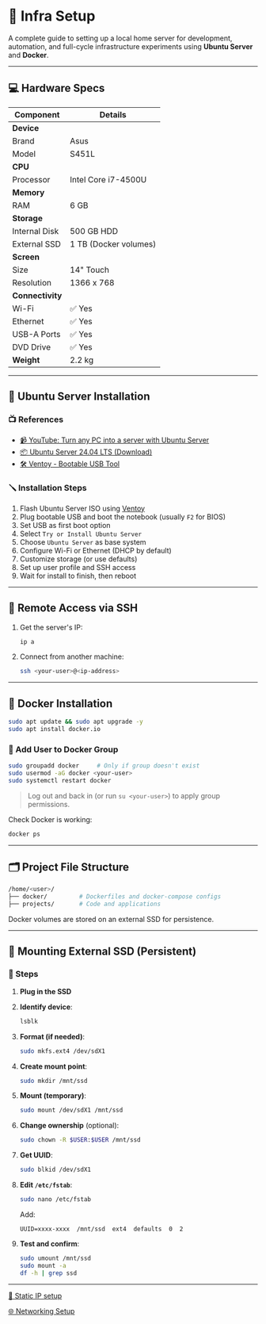 # 🧰 Infra Setup

A complete guide to setting up a local home server for development, automation, and full-cycle infrastructure experiments using **Ubuntu Server** and **Docker**.

---

## 💻 Hardware Specs

| Component        | Details               |
| ---------------- | --------------------- |
| **Device**       |                       |
| Brand            | Asus                  |
| Model            | S451L                 |
| **CPU**          |                       |
| Processor        | Intel Core i7-4500U   |
| **Memory**       |                       |
| RAM              | 6 GB                  |
| **Storage**      |                       |
| Internal Disk    | 500 GB HDD            |
| External SSD     | 1 TB (Docker volumes) |
| **Screen**       |                       |
| Size             | 14" Touch             |
| Resolution       | 1366 x 768            |
| **Connectivity** |                       |
| Wi-Fi            | ✅ Yes                |
| Ethernet         | ✅ Yes                |
| USB-A Ports      | ✅ Yes                |
| DVD Drive        | ✅ Yes                |
| **Weight**       | 2.2 kg                |

---

## 🔧 Ubuntu Server Installation

### 📺 References

- [📹 YouTube: Turn any PC into a server with Ubuntu Server](https://www.youtube.com/watch?v=DGTkPW42VxI)
- [📦 Ubuntu Server 24.04 LTS (Download)](https://ubuntu.com/download/server)
- [🛠️ Ventoy - Bootable USB Tool](https://www.ventoy.net/en/download.html)

### 🪛 Installation Steps

1. Flash Ubuntu Server ISO using [Ventoy](https://www.youtube.com/watch?v=11CkqZQ3scE)
2. Plug bootable USB and boot the notebook (usually `F2` for BIOS)
3. Set USB as first boot option
4. Select `Try or Install Ubuntu Server`
5. Choose `Ubuntu Server` as base system
6. Configure Wi-Fi or Ethernet (DHCP by default)
7. Customize storage (or use defaults)
8. Set up user profile and SSH access
9. Wait for install to finish, then reboot

---

## 🛜 Remote Access via SSH

1. Get the server's IP:

   ```bash
   ip a
   ```

2. Connect from another machine:

   ```bash
   ssh <your-user>@<ip-address>
   ```

---

## 🐳 Docker Installation

```bash
sudo apt update && sudo apt upgrade -y
sudo apt install docker.io
```

### 👤 Add User to Docker Group

```bash
sudo groupadd docker     # Only if group doesn't exist
sudo usermod -aG docker <your-user>
sudo systemctl restart docker
```

> Log out and back in (or run `su <your-user>`) to apply group permissions.

Check Docker is working:

```bash
docker ps
```

---

## 🗂️ Project File Structure

```bash
/home/<user>/
├── docker/         # Dockerfiles and docker-compose configs
├── projects/       # Code and applications
```

Docker volumes are stored on an external SSD for persistence.

---

## 💾 Mounting External SSD (Persistent)

### 🔌 Steps

1. **Plug in the SSD**

2. **Identify device**:

   ```bash
   lsblk
   ```

3. **Format (if needed)**:

   ```bash
   sudo mkfs.ext4 /dev/sdX1
   ```

4. **Create mount point**:

   ```bash
   sudo mkdir /mnt/ssd
   ```

5. **Mount (temporary)**:

   ```bash
   sudo mount /dev/sdX1 /mnt/ssd
   ```

6. **Change ownership** (optional):

   ```bash
   sudo chown -R $USER:$USER /mnt/ssd
   ```

7. **Get UUID**:

   ```bash
   sudo blkid /dev/sdX1
   ```

8. **Edit `/etc/fstab`**:

   ```bash
   sudo nano /etc/fstab
   ```

   Add:

   ```fstab
   UUID=xxxx-xxxx  /mnt/ssd  ext4  defaults  0  2
   ```

9. **Test and confirm**:

   ```bash
   sudo umount /mnt/ssd
   sudo mount -a
   df -h | grep ssd
   ```

---

[📡 Static IP setup](./static_ip.md)

[🌐 Networking Setup](./networking.md)